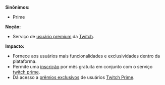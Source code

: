 
**Sinônimos:** 
* Prime

**Noção:** 
* Serviço de [usuário premium](https://github.com/gabrielziegler3/Requisitos-2018-1/wiki/usuario-Prime) da [Twitch](https://github.com/gabrielziegler3/Requisitos-2018-1/wiki/Twitch).

**Impacto:**
* Fornece aos usuários mais funcionalidades e exclusividades dentro da plataforma.
* Permite uma [inscrição](https://github.com/gabrielziegler3/Requisitos-2018-1/wiki/subscribe) por mês gratuita em conjunto com o serviço [twitch prime](https://github.com/gabrielziegler3/Requisitos-2018-1/wiki/Twitch-Prime).
* Dá acesso a [prêmios exclusivos](https://github.com/gabrielziegler3/Requisitos-2018-1/wiki/Loot-Prime) de usuários [Twitch Prime](https://github.com/gabrielziegler3/Requisitos-2018-1/wiki/Twitch-Prime).